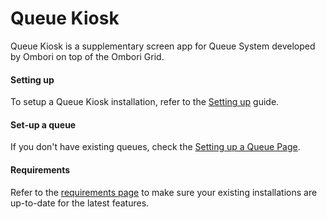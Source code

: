 # Queue Kiosk
Queue Kiosk is a supplementary screen app for Queue System developed by Ombori on top of the Ombori Grid. 

#### Setting up
To setup a Queue Kiosk installation, refer to the [Setting up](/apps/queue-kiosk/setting-up) guide.

#### Set-up a queue
If you don't have existing queues, check the [Setting up a Queue Page](/apps/queue/setting-up).

#### Requirements
Refer to the [requirements page](/apps/queue-kiosk/requirements) to make sure your existing installations are up-to-date for the latest features.